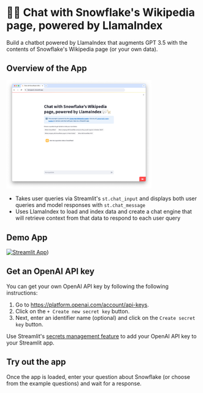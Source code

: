 # 💬🦙 Chat with Snowflake's Wikipedia page, powered by LlamaIndex

Build a chatbot powered by LlamaIndex that augments GPT 3.5 with the contents of Snowflake's Wikipedia page (or your own data).

## Overview of the App

<img src="app.png" width="75%">

- Takes user queries via Streamlit's `st.chat_input` and displays both user queries and model responses with `st.chat_message`
- Uses LlamaIndex to load and index data and create a chat engine that will retrieve context from that data to respond to each user query

## Demo App

[![Streamlit App](https://static.streamlit.io/badges/streamlit_badge_black_white.svg)](https://llamapack.streamlit.app/))

## Get an OpenAI API key

You can get your own OpenAI API key by following the following instructions:
1. Go to https://platform.openai.com/account/api-keys.
2. Click on the `+ Create new secret key` button.
3. Next, enter an identifier name (optional) and click on the `Create secret key` button.
   
Use Streamlit's [secrets management feature](https://docs.streamlit.io/streamlit-community-cloud/deploy-your-app/secrets-management) to add your OpenAI API key to your Streamlit app.

## Try out the app

Once the app is loaded, enter your question about Snowflake (or choose from the example questions) and wait for a response.
